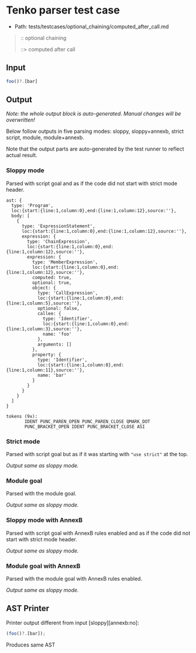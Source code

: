 # Tenko parser test case

- Path: tests/testcases/optional_chaining/computed_after_call.md

> :: optional chaining
>
> ::> computed after call
>
> 

## Input

`````js
foo()?.[bar]
`````

## Output

_Note: the whole output block is auto-generated. Manual changes will be overwritten!_

Below follow outputs in five parsing modes: sloppy, sloppy+annexb, strict script, module, module+annexb.

Note that the output parts are auto-generated by the test runner to reflect actual result.

### Sloppy mode

Parsed with script goal and as if the code did not start with strict mode header.

`````
ast: {
  type: 'Program',
  loc:{start:{line:1,column:0},end:{line:1,column:12},source:''},
  body: [
    {
      type: 'ExpressionStatement',
      loc:{start:{line:1,column:0},end:{line:1,column:12},source:''},
      expression: {
        type: 'ChainExpression',
        loc:{start:{line:1,column:0},end:{line:1,column:12},source:''},
        expression: {
          type: 'MemberExpression',
          loc:{start:{line:1,column:0},end:{line:1,column:12},source:''},
          computed: true,
          optional: true,
          object: {
            type: 'CallExpression',
            loc:{start:{line:1,column:0},end:{line:1,column:5},source:''},
            optional: false,
            callee: {
              type: 'Identifier',
              loc:{start:{line:1,column:0},end:{line:1,column:3},source:''},
              name: 'foo'
            },
            arguments: []
          },
          property: {
            type: 'Identifier',
            loc:{start:{line:1,column:8},end:{line:1,column:11},source:''},
            name: 'bar'
          }
        }
      }
    }
  ]
}

tokens (9x):
       IDENT PUNC_PAREN_OPEN PUNC_PAREN_CLOSE QMARK_DOT
       PUNC_BRACKET_OPEN IDENT PUNC_BRACKET_CLOSE ASI
`````

### Strict mode

Parsed with script goal but as if it was starting with `"use strict"` at the top.

_Output same as sloppy mode._

### Module goal

Parsed with the module goal.

_Output same as sloppy mode._

### Sloppy mode with AnnexB

Parsed with script goal with AnnexB rules enabled and as if the code did not start with strict mode header.

_Output same as sloppy mode._

### Module goal with AnnexB

Parsed with the module goal with AnnexB rules enabled.

_Output same as sloppy mode._

## AST Printer

Printer output different from input [sloppy][annexb:no]:

````js
(foo()?.[bar]);
````

Produces same AST
